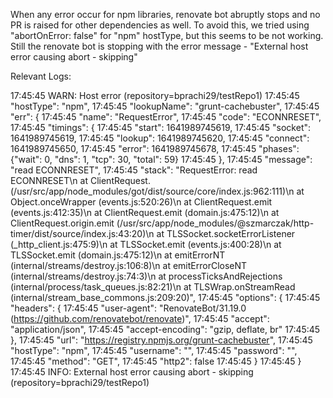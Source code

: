 When any error occur for npm libraries, renovate bot abruptly stops and no PR is raised for other dependencies as well. To avoid this, we tried using "abortOnError: false" for "npm" hostType, but this seems to be not working. Still the renovate bot is stopping with the error message  - "External host error causing abort - skipping"

Relevant Logs:

17:45:45   WARN: Host error (repository=bprachi29/testRepo1)
17:45:45         "hostType": "npm",
17:45:45         "lookupName": "grunt-cachebuster",
17:45:45         "err": {
17:45:45           "name": "RequestError",
17:45:45           "code": "ECONNRESET",
17:45:45           "timings": {
17:45:45             "start": 1641989745619,
17:45:45             "socket": 1641989745619,
17:45:45             "lookup": 1641989745620,
17:45:45             "connect": 1641989745650,
17:45:45             "error": 1641989745678,
17:45:45             "phases": {"wait": 0, "dns": 1, "tcp": 30, "total": 59}
17:45:45           },
17:45:45           "message": "read ECONNRESET",
17:45:45           "stack": "RequestError: read ECONNRESET\n    at ClientRequest.<anonymous> (/usr/src/app/node_modules/got/dist/source/core/index.js:962:111)\n    at Object.onceWrapper (events.js:520:26)\n    at ClientRequest.emit (events.js:412:35)\n    at ClientRequest.emit (domain.js:475:12)\n    at ClientRequest.origin.emit (/usr/src/app/node_modules/@szmarczak/http-timer/dist/source/index.js:43:20)\n    at TLSSocket.socketErrorListener (_http_client.js:475:9)\n    at TLSSocket.emit (events.js:400:28)\n    at TLSSocket.emit (domain.js:475:12)\n    at emitErrorNT (internal/streams/destroy.js:106:8)\n    at emitErrorCloseNT (internal/streams/destroy.js:74:3)\n    at processTicksAndRejections (internal/process/task_queues.js:82:21)\n    at TLSWrap.onStreamRead (internal/stream_base_commons.js:209:20)",
17:45:45           "options": {
17:45:45             "headers": {
17:45:45               "user-agent": "RenovateBot/31.19.0 (https://github.com/renovatebot/renovate)",
17:45:45               "accept": "application/json",
17:45:45               "accept-encoding": "gzip, deflate, br"
17:45:45             },
17:45:45             "url": "https://registry.npmjs.org/grunt-cachebuster",
17:45:45             "hostType": "npm",
17:45:45             "username": "",
17:45:45             "password": "",
17:45:45             "method": "GET",
17:45:45             "http2": false
17:45:45           }
17:45:45         }
17:45:45   INFO: External host error causing abort - skipping (repository=bprachi29/testRepo1)
